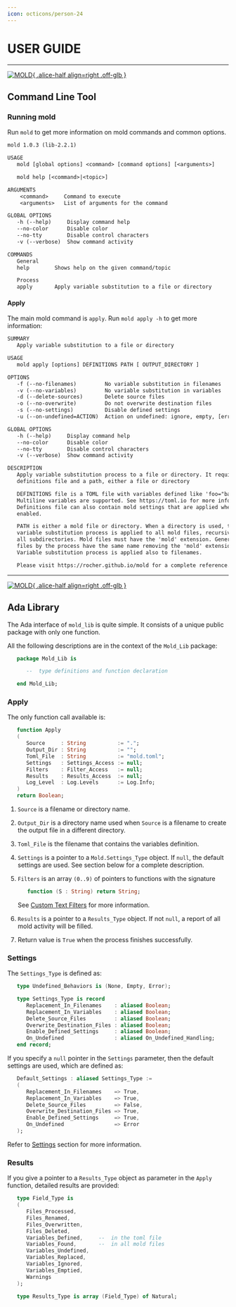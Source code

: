 ```yaml
---
icon: octicons/person-24
---
```


# USER GUIDE

---

[![MOLD](img/Ada_Mold_CLI.png){ .alice-half align=right .off-glb }](https://github.com/rocher/mold)
## Command Line Tool

### Running mold

Run `mold` to get more information on mold commands and common options.

```txt title="mold"
mold 1.0.3 (lib-2.2.1)

USAGE
   mold [global options] <command> [command options] [<arguments>]

   mold help [<command>|<topic>]

ARGUMENTS
    <command>     Command to execute
    <arguments>   List of arguments for the command

GLOBAL OPTIONS
   -h (--help)     Display command help
   --no-color      Disable color
   --no-tty        Disable control characters
   -v (--verbose)  Show command activity

COMMANDS
   General
   help        Shows help on the given command/topic

   Process
   apply       Apply variable substitution to a file or directory
```

#### Apply

The main mold command is `apply`. Run `mold apply -h` to get more information:

```txt title="mold apply -h"
SUMMARY
   Apply variable substitution to a file or directory

USAGE
   mold apply [options] DEFINITIONS PATH [ OUTPUT_DIRECTORY ]

OPTIONS
   -f (--no-filenames)         No variable substitution in filenames
   -v (--no-variables)         No variable substitution in variables
   -d (--delete-sources)       Delete source files
   -o (--no-overwrite)         Do not overwrite destination files
   -s (--no-settings)          Disable defined settings
   -u (--on-undefined=ACTION)  Action on undefined: ignore, empty, [error]

GLOBAL OPTIONS
   -h (--help)     Display command help
   --no-color      Disable color
   --no-tty        Disable control characters
   -v (--verbose)  Show command activity

DESCRIPTION
   Apply variable substitution process to a file or directory. It requires a
   definitions file and a path, either a file or directory

   DEFINITIONS file is a TOML file with variables defined like 'foo="bar"'.
   Multiline variables are supported. See https://toml.io for more information.
   Definitions file can also contain mold settings that are applied when
   enabled.

   PATH is either a mold file or directory. When a directory is used, the
   variable substitution process is applied to all mold files, recursively in
   all subdirectories. Mold files must have the 'mold' extension. Generated
   files by the process have the same name removing the 'mold' extension.
   Variable substitution process is applied also to filenames.

   Please visit https://rocher.github.io/mold for a complete reference.

```

---

[![MOLD](img/Ada_Mold_Lib.png){ .alice-half align=right .off-glb }](https://github.com/rocher/mold_lib)
## Ada Library

The Ada interface of `mold_lib` is quite simple. It consists of a unique
public package with only one function.

All the following descriptions are in the context of the `Mold_Lib` package:

```ada title="mold_lib.ads"
   package Mold_Lib is

      --  type definitions and function declaration

   end Mold_Lib;
```

### Apply

The only function call available is:

```ada title="mold.ads"
   function Apply
   (
      Source     : String          := ".";
      Output_Dir : String          := "";
      Toml_File  : String          := "mold.toml";
      Settings   : Settings_Access := null;
      Filters    : Filter_Access   := null;
      Results    : Results_Access  := null;
      Log_Level  : Log.Levels      := Log.Info;
   )
   return Boolean;
```

  1. `Source` is a filename or directory name.

  2. `Output_Dir` is a directory name used when `Source` is a filename to
     create the output file in a different directory.

  3. `Toml_File` is the filename that contains the variables definition.

  4. `Settings` is a pointer to a `Mold.Settings_Type` object. If `null`, the
     default settings are used. See section below for a complete description.

  5. `Filters` is an array `(0..9)` of pointers to functions with the
     signature
     ```ada
        function (S : String) return String;
     ```
     See [Custom Text Filters](reference-guide.md#custom-text-filters) for
     more  information.

  6. `Results` is a pointer to a `Results_Type` object. If not `null`, a
     report of all mold activity will be filled.

  6. Return value is `True` when the process finishes successfully.


### Settings

The `Settings_Type` is defined as:

```ada title="mold.ads"
   type Undefined_Behaviors is (None, Empty, Error);

   type Settings_Type is record
      Replacement_In_Filenames    : aliased Boolean;
      Replacement_In_Variables    : aliased Boolean;
      Delete_Source_Files         : aliased Boolean;
      Overwrite_Destination_Files : aliased Boolean;
      Enable_Defined_Settings     : aliased Boolean;
      On_Undefined                : aliased On_Undefined_Handling;
   end record;
```

If you specify a `null` pointer in the `Settings` parameter, then the default
settings are used, which are defined as:

```ada title="mold_lib.ads"
   Default_Settings : aliased Settings_Type :=
   (
      Replacement_In_Filenames    => True,
      Replacement_In_Variables    => True,
      Delete_Source_Files         => False,
      Overwrite_Destination_Files => True,
      Enable_Defined_Settings     => True,
      On_Undefined                => Error
   );
```

Refer to [Settings](reference-guide.md#settings) section for more information.


### Results

If you give a pointer to a `Results_Type` object as parameter in the `Apply`
function, detailed results are provided:

```ada title="mold_lib.ads"
   type Field_Type is
   (
      Files_Processed,
      Files_Renamed,
      Files_Overwritten,
      Files_Deleted,
      Variables_Defined,     --  in the toml file
      Variables_Found,       --  in all mold files
      Variables_Undefined,
      Variables_Replaced,
      Variables_Ignored,
      Variables_Emptied,
      Warnings
   );

   type Results_Type is array (Field_Type) of Natural;
```

